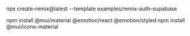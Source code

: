 
npx create-remix@latest --template examples/remix-auth-supabase


npm install @mui/material @emotion/react @emotion/styled
npm install @mui/icons-material
